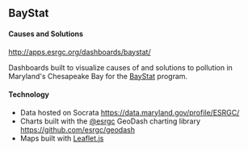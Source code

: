 ## BayStat

#### Causes and Solutions

http://apps.esrgc.org/dashboards/baystat/

Dashboards built to visualize causes of and solutions to pollution in Maryland's Chesapeake Bay for the [BayStat](http://www.baystat.maryland.gov/) program. 

#### Technology

* Data hosted on Socrata https://data.maryland.gov/profile/ESRGC/
* Charts built with the [@esrgc](https://github.com/esrgc/) GeoDash charting library https://github.com/esrgc/geodash
* Maps built with [Leaflet.js](https://github.com/Leaflet/Leaflet)
